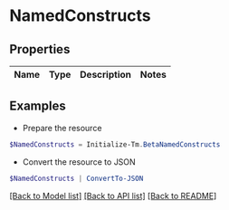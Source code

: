 # NamedConstructs
## Properties

Name | Type | Description | Notes
------------ | ------------- | ------------- | -------------

## Examples

- Prepare the resource
```powershell
$NamedConstructs = Initialize-Tm.BetaNamedConstructs 
```

- Convert the resource to JSON
```powershell
$NamedConstructs | ConvertTo-JSON
```

[[Back to Model list]](../README.md#documentation-for-models) [[Back to API list]](../README.md#documentation-for-api-endpoints) [[Back to README]](../README.md)

